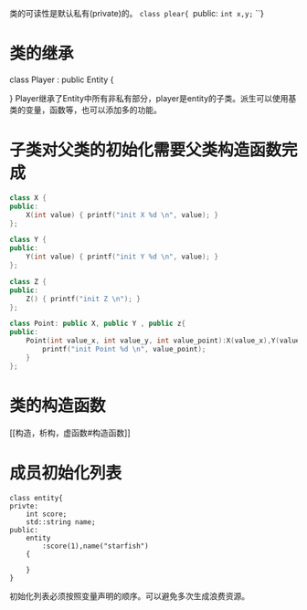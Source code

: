 类的可读性是默认私有(private)的。
`class plear{
`public:
    `int x,y;`
``}

# 类的继承
class Player : public Entity
{

}
Player继承了Entity中所有非私有部分，player是entity的子类。派生可以使用基类的变量，函数等，也可以添加多的功能。

# 子类对父类的初始化需要父类构造函数完成
```cpp
class X {
public:
	X(int value) { printf("init X %d \n", value); }
};

class Y {
public:
	Y(int value) { printf("init Y %d \n", value); }
};

class Z {
public:
	Z() { printf("init Z \n"); }
};

class Point: public X, public Y , public z{
public:
	Point(int value_x, int value_y, int value_point):X(value_x),Y(value_y) {
		printf("init Point %d \n", value_point);
	}
};
```
# 类的构造函数
[[构造，析构，虚函数#构造函数]]


# 成员初始化列表
```
class entity{
privte:
	int score;
	std::string name;
public:
	entity
		:score(1),name("starfish")
	{
	
	}
}
```
初始化列表必须按照变量声明的顺序。可以避免多次生成浪费资源。


